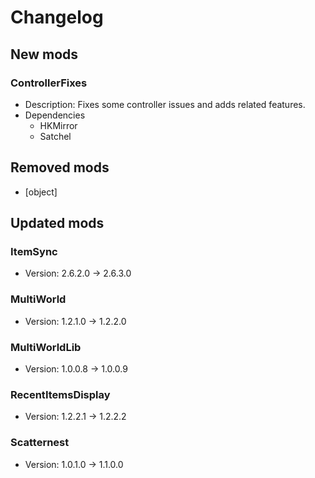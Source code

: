 # Changelog


## New mods

### ControllerFixes

- Description: Fixes some controller issues and adds related features.
- Dependencies
  + HKMirror
  + Satchel


## Removed mods

- [object]


## Updated mods

### ItemSync

- Version: 2.6.2.0 -> 2.6.3.0

### MultiWorld

- Version: 1.2.1.0 -> 1.2.2.0

### MultiWorldLib

- Version: 1.0.0.8 -> 1.0.0.9

### RecentItemsDisplay

- Version: 1.2.2.1 -> 1.2.2.2

### Scatternest

- Version: 1.0.1.0 -> 1.1.0.0


